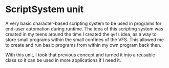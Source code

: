 # ScriptSystem unit

A very basic character-based scripting system to be used in programs for end-user automation during runtime.  The idea of this scripting system was created in my teens around the time I created the `qvfs` idea, as a way to store small programs within the small confines of the VFS.  This allowed me to create and run basic programs from within my own program back then.

With this unit, I took that previous concept and turned it into a reusable class so it can be used in more applications if I need it.
